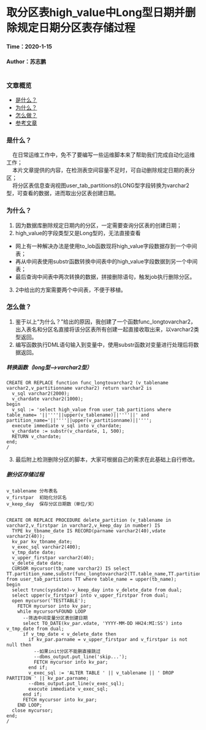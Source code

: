 # 取分区表high_value中Long型日期并删除规定日期分区表存储过程
#### Time：2020-1-15 
#### Author：苏志鹏
# 

### 文章概览
- [是什么？](#是什么？)  
- [为什么？](#为什么？)  
- [怎么做？](#怎么做？)  
- [参考文章](#参考文章)



### 是什么？  
&nbsp;&nbsp;&nbsp;&nbsp;在日常运维工作中，免不了要编写一些运维脚本来了帮助我们完成自动化运维工作；  
&nbsp;&nbsp;&nbsp;&nbsp;本片文章提供的内容，在检测表空间容量不足时，可自动删除规定日期的表分区；   
&nbsp;&nbsp;&nbsp;&nbsp;将分区表信息查询视图user_tab_partitions的LONG型字段转换为varchar2型，可查看的数据，进而取出分区表创建日期。

### 为什么？  

1. 因为数据库删除规定日期内的分区，一定需要查询分区表的创建日期；
2. high_value的字段类型又是Long型的，无法直接查看   

  - 网上有一种解决办法是使用to_lob函数现将high_value字段数据存到一个中间表； 
  - 再从中间表使用substr函数转换中间表中的high_value字段数据到另一个中间表；
  - 最后查询中间表中两次转换的数据，拼接删除语句，触发job执行删除分区。

3. 2中给出的方案需要两个中间表，不便于移植。

### 怎么做？  

1. 鉴于以上“为什么？”给出的原因，我创建了一个函数func_longtovarchar2，出入表名和分区名直接将该分区表所有创建一起直接收取出来，以varchar2类型返回。  
2. 编写函数执行DML语句输入到变量中，使用substr函数对变量进行处理后将数据返回。  

##### 转换函数（long型-->varchar2型）
```
CREATE OR REPLACE function func_longtovarchar2 (v_tablename varchar2,v_partitionname varchar2) return varchar2 is
  v_sql varchar2(2000);
  v_chardate varchar2(1000);
begin
  v_sql := 'select high_value from user_tab_partitions where table_name= '||''''||upper(v_tablename)||''''||' and partition_name='||''''||upper(v_partitionname)||'''';
  execute immediate v_sql into v_chardate;
  v_chardate := substr(v_chardate, 1, 500);
  RETURN v_chardate;
end;
/
```
3. 最后附上检测删除分区的脚本，大家可根据自己的需求在此基础上自行修改。 

##### 删分区存储过程
```
v_tablename 分布表名  
v_firstpar  初始化分区名  
v_keep_day  保存分区日期数（单位/天）


CREATE OR REPLACE PROCEDURE delete_partition (v_tablename in varchar2,v_firstpar in varchar2,v_keep_day in number) IS
  TYPE kv_tbname_date IS RECORD(parname varchar2(40),vdate varchar2(40));
  kv_par kv_tbname_date;
  v_exec_sql varchar2(400);
  v_tmp_date date;
  v_upper_firstpar varchar2(40);
  v_delete_date date;
  CURSOR mycursor(tb_name varchar2) IS select TT.partition_name,substr(func_longtovarchar2(TT.table_name,TT.partition_name),10,20) from user_tab_partitions TT where table_name = upper(tb_name);
begin
  select trunc(sysdate)-v_keep_day into v_delete_date from dual;
  select upper(v_firstpar) into v_upper_firstpar from dual;
  open mycursor('TESTTABLE');
    FETCH mycursor into kv_par;
    while mycursor%FOUND LOOP
      --筛选中间变量分区表创建日期
      select TO_DATE(kv_par.vdate, 'YYYY-MM-DD HH24:MI:SS') into v_tmp_date from dual;
      if v_tmp_date < v_delete_date then
        if kv_par.parname = v_upper_firstpar and v_firstpar is not null then
          --如果init分区不能删直接跳过
          --dbms_output.put_line('skip...');
          FETCH mycursor into kv_par;
        end if;
        v_exec_sql := 'ALTER TABLE ' || v_tablename || ' DROP PARTITION ' || kv_par.parname;
        --dbms_output.put_line(v_exec_sql);
        execute immediate v_exec_sql;
      end if;
      FETCH mycursor into kv_par;
    END LOOP;
  close mycursor;
end;
/
```






